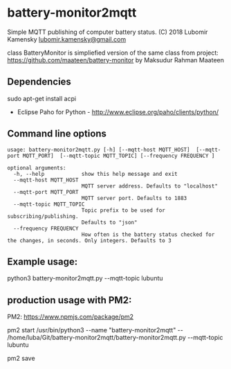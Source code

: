 battery-monitor2mqtt
=========
Simple MQTT publishing of computer battery status.
(C) 2018 Lubomir Kamensky <lubomir.kamensky@gmail.com> 


class BatteryMonitor is simpliefied version of the same class from project:
https://github.com/maateen/battery-monitor
by Maksudur Rahman Maateen

Dependencies
------------
sudo apt-get install acpi

* Eclipse Paho for Python - http://www.eclipse.org/paho/clients/python/


Command line options
--------------------
    usage: battery-monitor2mqtt.py [-h] [--mqtt-host MQTT_HOST]  [--mqtt-port MQTT_PORT]  [--mqtt-topic MQTT_TOPIC] [--frequency FREQUENCY ]
    
    optional arguments:
      -h, --help            show this help message and exit
      --mqtt-host MQTT_HOST
                            MQTT server address. Defaults to "localhost"
      --mqtt-port MQTT_PORT
                            MQTT server port. Defaults to 1883
      --mqtt-topic MQTT_TOPIC
                            Topic prefix to be used for subscribing/publishing.
                            Defaults to "json"
      --frequency FREQUENCY
                            How often is the battery status checked for the changes, in seconds. Only integers. Defaults to 3 


Example usage:
--------------

python3 battery-monitor2mqtt.py --mqtt-topic lubuntu





production usage with PM2:
--------------------------
PM2: https://www.npmjs.com/package/pm2

pm2 start /usr/bin/python3 --name "battery-monitor2mqtt" -- /home/luba/Git/battery-monitor2mqtt/battery-monitor2mqtt.py --mqtt-topic lubuntu

pm2 save

